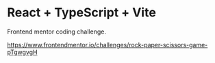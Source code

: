 # React + TypeScript + Vite

Frontend mentor coding challenge.

https://www.frontendmentor.io/challenges/rock-paper-scissors-game-pTgwgvgH